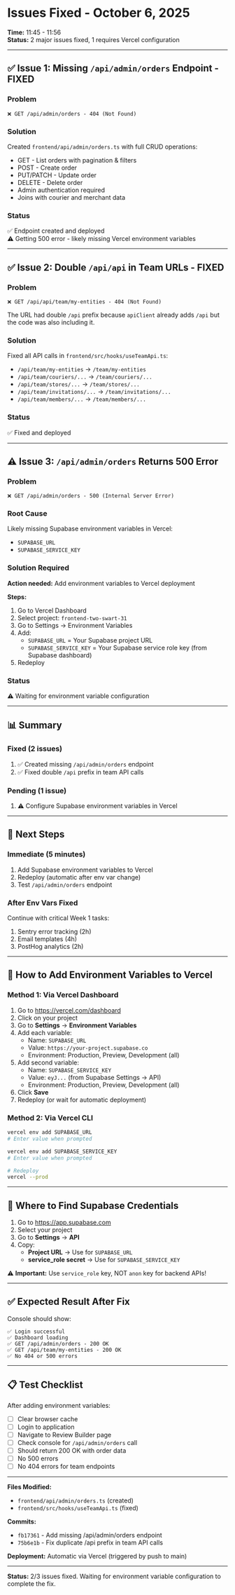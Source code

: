 # Issues Fixed - October 6, 2025

**Time:** 11:45 - 11:56  
**Status:** 2 major issues fixed, 1 requires Vercel configuration

---

## ✅ Issue 1: Missing `/api/admin/orders` Endpoint - FIXED

### Problem
```
❌ GET /api/admin/orders - 404 (Not Found)
```

### Solution
Created `frontend/api/admin/orders.ts` with full CRUD operations:
- GET - List orders with pagination & filters
- POST - Create order
- PUT/PATCH - Update order  
- DELETE - Delete order
- Admin authentication required
- Joins with courier and merchant data

### Status
✅ Endpoint created and deployed  
⚠️ Getting 500 error - likely missing Vercel environment variables

---

## ✅ Issue 2: Double `/api/api` in Team URLs - FIXED

### Problem
```
❌ GET /api/api/team/my-entities - 404 (Not Found)
```

The URL had double `/api` prefix because `apiClient` already adds `/api` but the code was also including it.

### Solution
Fixed all API calls in `frontend/src/hooks/useTeamApi.ts`:
- `/api/team/my-entities` → `/team/my-entities`
- `/api/team/couriers/...` → `/team/couriers/...`
- `/api/team/stores/...` → `/team/stores/...`
- `/api/team/invitations/...` → `/team/invitations/...`
- `/api/team/members/...` → `/team/members/...`

### Status
✅ Fixed and deployed

---

## ⚠️ Issue 3: `/api/admin/orders` Returns 500 Error

### Problem
```
❌ GET /api/admin/orders - 500 (Internal Server Error)
```

### Root Cause
Likely missing Supabase environment variables in Vercel:
- `SUPABASE_URL`
- `SUPABASE_SERVICE_KEY`

### Solution Required
**Action needed:** Add environment variables to Vercel deployment

**Steps:**
1. Go to Vercel Dashboard
2. Select project: `frontend-two-swart-31`
3. Go to Settings → Environment Variables
4. Add:
   - `SUPABASE_URL` = Your Supabase project URL
   - `SUPABASE_SERVICE_KEY` = Your Supabase service role key (from Supabase dashboard)
5. Redeploy

### Status
⚠️ Waiting for environment variable configuration

---

## 📊 Summary

### Fixed (2 issues)
1. ✅ Created missing `/api/admin/orders` endpoint
2. ✅ Fixed double `/api` prefix in team API calls

### Pending (1 issue)
1. ⚠️ Configure Supabase environment variables in Vercel

---

## 🎯 Next Steps

### Immediate (5 minutes)
1. Add Supabase environment variables to Vercel
2. Redeploy (automatic after env var change)
3. Test `/api/admin/orders` endpoint

### After Env Vars Fixed
Continue with critical Week 1 tasks:
1. Sentry error tracking (2h)
2. Email templates (4h)
3. PostHog analytics (2h)

---

## 🔧 How to Add Environment Variables to Vercel

### Method 1: Via Vercel Dashboard
1. Go to https://vercel.com/dashboard
2. Click on your project
3. Go to **Settings** → **Environment Variables**
4. Add each variable:
   - Name: `SUPABASE_URL`
   - Value: `https://your-project.supabase.co`
   - Environment: Production, Preview, Development (all)
5. Add second variable:
   - Name: `SUPABASE_SERVICE_KEY`
   - Value: `eyJ...` (from Supabase Settings → API)
   - Environment: Production, Preview, Development (all)
6. Click **Save**
7. Redeploy (or wait for automatic deployment)

### Method 2: Via Vercel CLI
```bash
vercel env add SUPABASE_URL
# Enter value when prompted

vercel env add SUPABASE_SERVICE_KEY
# Enter value when prompted

# Redeploy
vercel --prod
```

---

## 📝 Where to Find Supabase Credentials

1. Go to https://app.supabase.com
2. Select your project
3. Go to **Settings** → **API**
4. Copy:
   - **Project URL** → Use for `SUPABASE_URL`
   - **service_role secret** → Use for `SUPABASE_SERVICE_KEY`

⚠️ **Important:** Use `service_role` key, NOT `anon` key for backend APIs!

---

## ✅ Expected Result After Fix

Console should show:
```
✅ Login successful
✅ Dashboard loading
✅ GET /api/admin/orders - 200 OK
✅ GET /api/team/my-entities - 200 OK
✅ No 404 or 500 errors
```

---

## 📋 Test Checklist

After adding environment variables:

- [ ] Clear browser cache
- [ ] Login to application
- [ ] Navigate to Review Builder page
- [ ] Check console for `/api/admin/orders` call
- [ ] Should return 200 OK with order data
- [ ] No 500 errors
- [ ] No 404 errors for team endpoints

---

**Files Modified:**
- `frontend/api/admin/orders.ts` (created)
- `frontend/src/hooks/useTeamApi.ts` (fixed)

**Commits:**
- `fb17361` - Add missing /api/admin/orders endpoint
- `75b6e1b` - Fix duplicate /api prefix in team API calls

**Deployment:** Automatic via Vercel (triggered by push to main)

---

**Status:** 2/3 issues fixed. Waiting for environment variable configuration to complete the fix.
